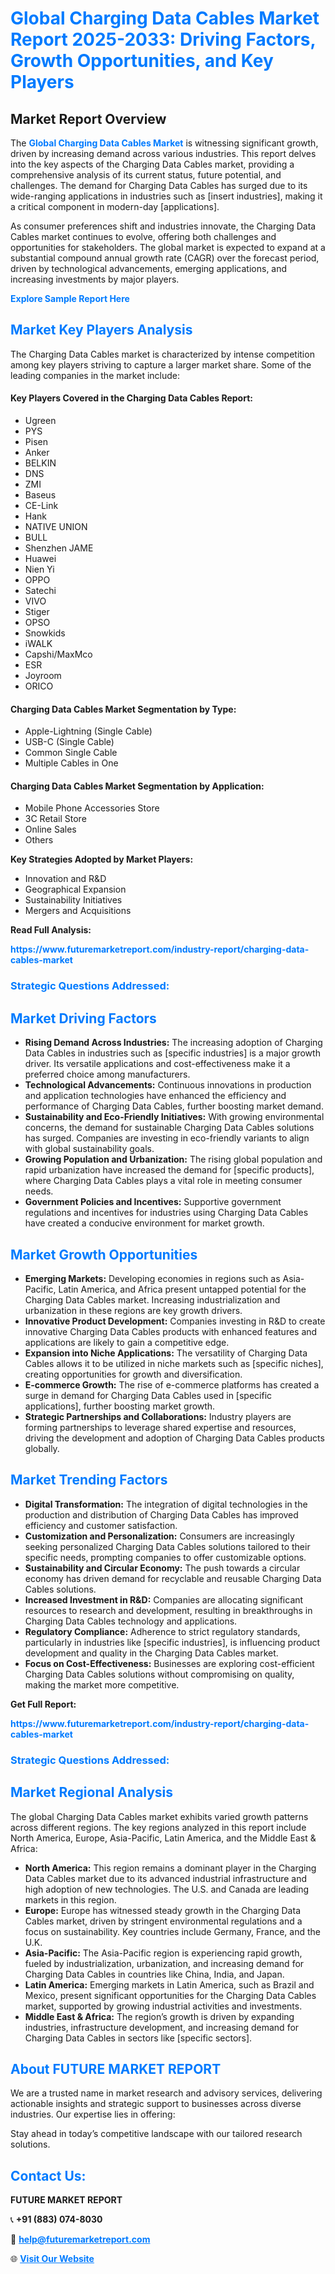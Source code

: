 <h1 style="color: #007BFF;">Global Charging Data Cables Market Report 2025-2033: Driving Factors, Growth Opportunities, and Key Players</h1>

<section id="overview">
<h2>Market Report Overview</h2>
<p>The <a href="https://www.futuremarketreport.com/industry-report/charging-data-cables-market" style="color: #007BFF; text-decoration: none;"><strong>Global Charging Data Cables Market</strong></a> is witnessing significant growth, driven by increasing demand across various industries. This report delves into the key aspects of the Charging Data Cables market, providing a comprehensive analysis of its current status, future potential, and challenges. The demand for Charging Data Cables has surged due to its wide-ranging applications in industries such as [insert industries], making it a critical component in modern-day [applications].</p>
<p>As consumer preferences shift and industries innovate, the Charging Data Cables market continues to evolve, offering both challenges and opportunities for stakeholders. The global market is expected to expand at a substantial compound annual growth rate (CAGR) over the forecast period, driven by technological advancements, emerging applications, and increasing investments by major players.</p>
</section>

<section id="overview">
<p><a href="https://www.futuremarketreport.com/request-sample/reportId=60947" style="color: #007BFF; text-decoration: none;"><strong>Explore Sample Report Here</strong></a></p>
</section>

<section id="key-players">
<h2 style="color: #007BFF;">Market Key Players Analysis</h2>
<p>The Charging Data Cables market is characterized by intense competition among key players striving to capture a larger market share. Some of the leading companies in the market include:</p>
<h4>Key Players Covered in the Charging Data Cables Report:</h4>
<ul><li>Ugreen</li><li>PYS</li><li>Pisen</li><li>Anker</li><li>BELKIN</li><li>DNS</li><li>ZMI</li><li>Baseus</li><li>CE-Link</li><li>Hank</li><li>NATIVE UNION</li><li>BULL</li><li>Shenzhen JAME</li><li>Huawei</li><li>Nien Yi</li><li>OPPO</li><li>Satechi</li><li>VIVO</li><li>Stiger</li><li>OPSO</li><li>Snowkids</li><li>iWALK</li><li>Capshi/MaxMco</li><li>ESR</li><li>Joyroom</li><li>ORICO</li></ul>
<h4>Charging Data Cables Market Segmentation by Type:</h4>
<ul><li>Apple-Lightning (Single Cable)</li><li>USB-C (Single Cable)</li><li>Common Single Cable</li><li>Multiple Cables in One</li></ul>

<h4>Charging Data Cables Market Segmentation by Application:</h4>
<ul><li>Mobile Phone Accessories Store</li><li>3C Retail Store</li><li>Online Sales</li><li>Others</li></ul>
<p><strong>Key Strategies Adopted by Market Players:</strong></p>
<ul>
<li>Innovation and R&D</li>
<li>Geographical Expansion</li>
<li>Sustainability Initiatives</li>
<li>Mergers and Acquisitions</li>
</ul>
</section>

<section>
<p><strong>Read Full Analysis: </strong></p><a href="https://www.futuremarketreport.com/industry-report/charging-data-cables-market" style="color: #007BFF; text-decoration: none;"><strong>https://www.futuremarketreport.com/industry-report/charging-data-cables-market</strong></a>
<h3 style="color: #007BFF;">Strategic Questions Addressed:</h3>
</section>

<section id="driving-factors">
<h2 style="color: #007BFF;">Market Driving Factors</h2>
<ul>
<li><strong>Rising Demand Across Industries:</strong> The increasing adoption of Charging Data Cables in industries such as [specific industries] is a major growth driver. Its versatile applications and cost-effectiveness make it a preferred choice among manufacturers.</li>
<li><strong>Technological Advancements:</strong> Continuous innovations in production and application technologies have enhanced the efficiency and performance of Charging Data Cables, further boosting market demand.</li>
<li><strong>Sustainability and Eco-Friendly Initiatives:</strong> With growing environmental concerns, the demand for sustainable Charging Data Cables solutions has surged. Companies are investing in eco-friendly variants to align with global sustainability goals.</li>
<li><strong>Growing Population and Urbanization:</strong> The rising global population and rapid urbanization have increased the demand for [specific products], where Charging Data Cables plays a vital role in meeting consumer needs.</li>
<li><strong>Government Policies and Incentives:</strong> Supportive government regulations and incentives for industries using Charging Data Cables have created a conducive environment for market growth.</li>
</ul>
</section>

<section id="growth-opportunities">
<h2 style="color: #007BFF;">Market Growth Opportunities</h2>
<ul>
<li><strong>Emerging Markets:</strong> Developing economies in regions such as Asia-Pacific, Latin America, and Africa present untapped potential for the Charging Data Cables market. Increasing industrialization and urbanization in these regions are key growth drivers.</li>
<li><strong>Innovative Product Development:</strong> Companies investing in R&D to create innovative Charging Data Cables products with enhanced features and applications are likely to gain a competitive edge.</li>
<li><strong>Expansion into Niche Applications:</strong> The versatility of Charging Data Cables allows it to be utilized in niche markets such as [specific niches], creating opportunities for growth and diversification.</li>
<li><strong>E-commerce Growth:</strong> The rise of e-commerce platforms has created a surge in demand for Charging Data Cables used in [specific applications], further boosting market growth.</li>
<li><strong>Strategic Partnerships and Collaborations:</strong> Industry players are forming partnerships to leverage shared expertise and resources, driving the development and adoption of Charging Data Cables products globally.</li>
</ul>
</section>

<section id="trending-factors">
<h2 style="color: #007BFF;">Market Trending Factors</h2>
<ul>
<li><strong>Digital Transformation:</strong> The integration of digital technologies in the production and distribution of Charging Data Cables has improved efficiency and customer satisfaction.</li>
<li><strong>Customization and Personalization:</strong> Consumers are increasingly seeking personalized Charging Data Cables solutions tailored to their specific needs, prompting companies to offer customizable options.</li>
<li><strong>Sustainability and Circular Economy:</strong> The push towards a circular economy has driven demand for recyclable and reusable Charging Data Cables solutions.</li>
<li><strong>Increased Investment in R&D:</strong> Companies are allocating significant resources to research and development, resulting in breakthroughs in Charging Data Cables technology and applications.</li>
<li><strong>Regulatory Compliance:</strong> Adherence to strict regulatory standards, particularly in industries like [specific industries], is influencing product development and quality in the Charging Data Cables market.</li>
<li><strong>Focus on Cost-Effectiveness:</strong> Businesses are exploring cost-efficient Charging Data Cables solutions without compromising on quality, making the market more competitive.</li>
</ul>
</section>

<section>
<p><strong>Get Full Report: </strong></p><a href="https://www.futuremarketreport.com/industry-report/charging-data-cables-market" style="color: #007BFF; text-decoration: none;"><strong>https://www.futuremarketreport.com/industry-report/charging-data-cables-market</strong></a>
<h3 style="color: #007BFF;">Strategic Questions Addressed:</h3>
</section>


<section id="regional-analysis">
<h2 style="color: #007BFF;">Market Regional Analysis</h2>
<p>The global Charging Data Cables market exhibits varied growth patterns across different regions. The key regions analyzed in this report include North America, Europe, Asia-Pacific, Latin America, and the Middle East & Africa:</p>
<ul>
<li><strong>North America:</strong> This region remains a dominant player in the Charging Data Cables market due to its advanced industrial infrastructure and high adoption of new technologies. The U.S. and Canada are leading markets in this region.</li>
<li><strong>Europe:</strong> Europe has witnessed steady growth in the Charging Data Cables market, driven by stringent environmental regulations and a focus on sustainability. Key countries include Germany, France, and the U.K.</li>
<li><strong>Asia-Pacific:</strong> The Asia-Pacific region is experiencing rapid growth, fueled by industrialization, urbanization, and increasing demand for Charging Data Cables in countries like China, India, and Japan.</li>
<li><strong>Latin America:</strong> Emerging markets in Latin America, such as Brazil and Mexico, present significant opportunities for the Charging Data Cables market, supported by growing industrial activities and investments.</li>
<li><strong>Middle East & Africa:</strong> The region’s growth is driven by expanding industries, infrastructure development, and increasing demand for Charging Data Cables in sectors like [specific sectors].</li>
</ul>
</section>

<footer>
<h2 style="color: #007BFF;">About FUTURE MARKET REPORT</h2>
<p>We are a trusted name in market research and advisory services, delivering actionable insights and strategic support to businesses across diverse industries. Our expertise lies in offering:</p>

<p>Stay ahead in today’s competitive landscape with our tailored research solutions.</p>

<h2 style="color: #007BFF;">Contact Us:</h2>
<p><strong>FUTURE MARKET REPORT</strong></p>
<p>📞 <strong>+91 (883) 074-8030</strong></p>
<p>📧 <strong><a href="mailto:help@futuremarketreport.com" style="color: #007BFF;">help@futuremarketreport.com</a></strong></p>
<p>🌐 <strong><a href="https://www.futuremarketreport.com/" style="color: #007BFF;">Visit Our Website</a></strong></p>
</footer>